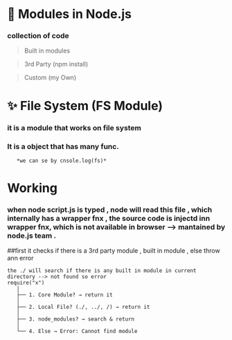 # 📘 Modules in Node.js

 ### collection of code


 >Built in modules 

 >3rd Party (npm install)

 >Custom (my Own)


# ✨ File System (FS Module)
  ### it is a module that works on file system
   ### It is a object that has many func. 
       *we can se by cnsole.log(fs)*

# Working 
### when node script.js is typed , node will read this file , which internally has a wrapper fnx , the source code is injectd inn wrapper fnx, which is not available in browser --> mantained by node.js team .
##first it checks if there is a 3rd party module , built in module , else throw ann error 
```reruie("./fs")
the ./ will search if there is any built in module in current directory --> not found so error 
require("x")
   │
   ├── 1. Core Module? → return it
   │
   ├── 2. Local File? (./, ../, /) → return it
   │
   ├── 3. node_modules? → search & return
   │
   └── 4. Else → Error: Cannot find module
